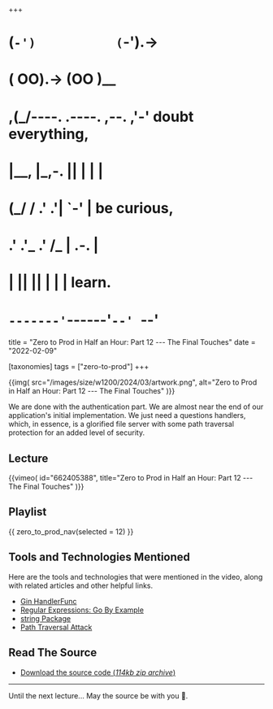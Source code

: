 +++
#   (`-')           (`-').->
#   ( OO).->        (OO )__
# ,(_/----. .----. ,--. ,'-' doubt everything,
# |__,    |\_,-.  ||  | |  |
#  (_/   /    .' .'|  `-'  | be curious,
#  .'  .'_  .'  /_ |  .-.  |
# |       ||      ||  | |  | learn.
# `-------'`------'`--' `--'

title = "Zero to Prod in Half an Hour: Part 12 --- The Final Touches"
date = "2022-02-09"

[taxonomies]
tags = ["zero-to-prod"]
+++

{{img(
  src="/images/size/w1200/2024/03/artwork.png",
  alt="Zero to Prod in Half an Hour: Part 12 --- The Final Touches"
)}}

We are done with the authentication part. We are almost near the end of our
application's initial implementation. We just need a questions handlers, which,
in essence, is a glorified file server with some path traversal protection for
an added level of security.

## Lecture

{{vimeo(
  id="662405388",
  title="Zero to Prod in Half an Hour: Part 12 --- The Final Touches"
)}}

## Playlist

{{ zero_to_prod_nav(selected = 12) }}

## Tools and Technologies Mentioned

Here are the tools and technologies that were mentioned in the video, along with
related articles and other helpful links.

* [Gin HandlerFunc](https://pkg.go.dev/github.com/gin-gonic/gin#HandlerFunc)
* [Regular Expressions: Go By Example](https://gobyexample.com/regular-expressions)
* [string Package](https://pkg.go.dev/strings)
* [Path Traversal Attack](https://owasp.org/www-community/attacks/Path_Traversal)

## Read The Source

* [Download the source code (*114kb zip
  archive*)](https://assets.zerotohero.dev/zero-to-prod-in-30/zero-to-prod-in-30.zip)

------------

Until the next lecture... May the source be with you 🦄.
